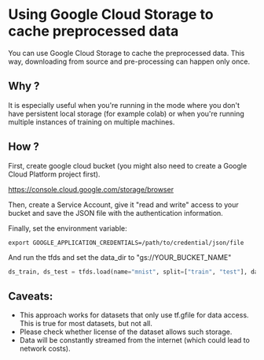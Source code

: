 # Using Google Cloud Storage to cache preprocessed data

You can use Google Cloud Storage to cache the preprocessed data. This way, downloading from source and pre-processing can happen only once.

## Why ?

It is especially useful when you're running in the mode where you don't have persistent local storage (for example colab) or when you're running multiple instances of training on multiple machines.

## How ?

First, create google cloud bucket (you might also need to create a Google Cloud Platform project first).

https://console.cloud.google.com/storage/browser

Then, create a Service Account, give it "read and write" access to your bucket and save the JSON file with the authentication information.

Finally, set the environment variable:


```
export GOOGLE_APPLICATION_CREDENTIALS=/path/to/credential/json/file
```

And run the tfds and set the data_dir to "gs://YOUR_BUCKET_NAME"

```python
ds_train, ds_test = tfds.load(name="mnist", split=["train", "test"], data_dir="gs://YOUR_BUCKET_NAME")
```


## Caveats:

  * This approach works for datasets that only use tf.gfile for data access. This is true for most datasets, but not all.
  * Please check whether license of the dataset allows such storage.
  * Data will be constantly streamed from the internet (which could lead to network costs).
